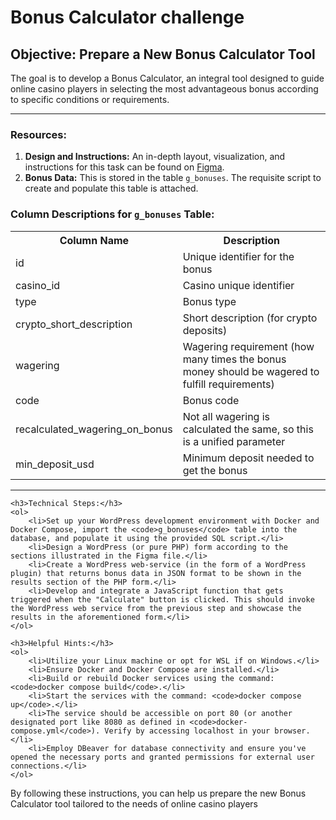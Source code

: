 <!DOCTYPE html>
<html lang="en">

<h1>Bonus Calculator challenge</h1>
<h2>Objective: Prepare a New Bonus Calculator Tool</h2>
<p>The goal is to develop a Bonus Calculator, an integral tool designed to guide online casino players in selecting the most advantageous bonus according to specific conditions or requirements.</p>
<hr>

<h3>Resources:</h3>
<ol>
    <li><strong>Design and Instructions:</strong> An in-depth layout, visualization, and instructions for this task can be found on <a href="https://www.figma.com/file/LJ03WKi5RjP40BlqP8NcKn/Task?type=design&node-id=0%3A1&mode=design&t=wFlzcBIjNnM05URD-1">Figma</a>.</li>
    <li><strong>Bonus Data:</strong> This is stored in the table <code>g_bonuses</code>. The requisite script to create and populate this table is attached.</li>
</ol>

<h3>Column Descriptions for <code>g_bonuses</code> Table:</h3>
<table>
    <tr>
        <th>Column Name</th>
        <th>Description</th>
    </tr>
    <tr>
        <td>id</td>
        <td>Unique identifier for the bonus</td>
    </tr>
    <tr>
        <td>casino_id</td>
        <td>Casino unique identifier</td>
    </tr>
    <tr>
        <td>type</td>
        <td>Bonus type</td>
    </tr>
    <tr>
        <td>crypto_short_description</td>
        <td>Short description (for crypto deposits)</td>
    </tr>
    <tr>
        <td>wagering</td>
        <td>Wagering requirement (how many times the bonus money should be wagered to fulfill requirements)</td>
    </tr>
    <tr>
        <td>code</td>
        <td>Bonus code</td>
    </tr>
    <tr>
        <td>recalculated_wagering_on_bonus</td>
        <td>Not all wagering is calculated the same, so this is a unified parameter</td>
    </tr>
    <tr>
        <td>min_deposit_usd</td>
        <td>Minimum deposit needed to get the bonus</td>
    </tr>
</table>
<hr>

    <h3>Technical Steps:</h3>
    <ol>
        <li>Set up your WordPress development environment with Docker and Docker Compose, import the <code>g_bonuses</code> table into the database, and populate it using the provided SQL script.</li>
        <li>Design a WordPress (or pure PHP) form according to the sections illustrated in the Figma file.</li>
        <li>Create a WordPress web-service (in the form of a WordPress plugin) that returns bonus data in JSON format to be shown in the results section of the PHP form.</li>
        <li>Develop and integrate a JavaScript function that gets triggered when the "Calculate" button is clicked. This should invoke the WordPress web service from the previous step and showcase the results in the aforementioned form.</li>
    </ol>

    <h3>Helpful Hints:</h3>
    <ol>
        <li>Utilize your Linux machine or opt for WSL if on Windows.</li>
        <li>Ensure Docker and Docker Compose are installed.</li>
        <li>Build or rebuild Docker services using the command: <code>docker compose build</code>.</li>
        <li>Start the services with the command: <code>docker compose up</code>.</li>
        <li>The service should be accessible on port 80 (or another designated port like 8080 as defined in <code>docker-compose.yml</code>). Verify by accessing localhost in your browser.</li>
        <li>Employ DBeaver for database connectivity and ensure you've opened the necessary ports and granted permissions for external user connections.</li>
    </ol>

<p>By following these instructions, you can help us prepare the new Bonus Calculator tool tailored to the needs of online casino players
